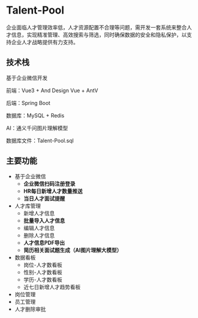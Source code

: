 # Talent-Pool
企业面临人才管理效率低，人才资源配置不合理等问题，需开发一套系统来整合人才信息，实现精准管理、高效搜索与筛选，同时确保数据的安全和隐私保护，以支持企业人才战略提供有力支持。

## 技术栈

基于企业微信开发

前端：Vue3 + And Design Vue + AntV

后端：Spring Boot

数据库：MySQL + Redis

AI：通义千问图片理解模型

数据库文件：Talent-Pool.sql

## 主要功能

- 基于企业微信
  - **企业微信扫码注册登录**
  - **HR每日新增人才数量推送**
  - **当日人才面试提醒**
- 人才库管理
  - 新增人才信息
  - **批量导入人才信息**
  - 编辑人才信息
  - 删除人才信息
  - **人才信息PDF导出**
  - **简历相关面试题生成（AI图片理解大模型）**
- 数据看板
  - 岗位-人才数看板
  - 性别-人才数看板
  - 学历-人才数看板
  - 近七日新增人才趋势看板
- 岗位管理
- 员工管理
- 人才删除审批